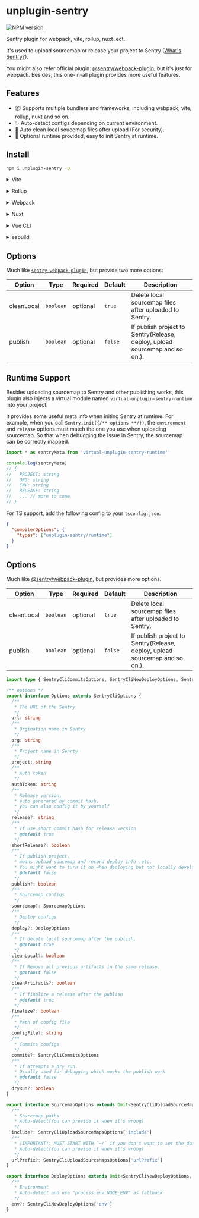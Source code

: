 # unplugin-sentry

[![NPM version](https://img.shields.io/npm/v/unplugin-sentry?color=a1b858&label=)](https://www.npmjs.com/package/unplugin-sentry)

Sentry plugin for webpack, vite, rollup, nuxt .ect.

It's used to upload sourcemap or release your project to Sentry ([What's Sentry?](https://sentry.io/welcome/)).

You might also refer official plugin: [@sentry/webpack-plugin](https://github.com/getsentry/sentry-webpack-plugin), but it's just for webpack. Besides, this one-in-all plugin provides more useful features.

## Features

- 📦 Supports multiple bundlers and frameworks, including webpack, vite, rollup, nuxt and so on.
- ✨ Auto-detect configs depending on current environment.
- 🧹 Auto clean local soucemap files after upload (For security).
- 🍬 Optional runtime provided, easy to init Sentry at runtime.

## Install

```bash
npm i unplugin-sentry -D
```

<details>
<summary>Vite</summary><br>

```ts
// vite.config.ts
import unpluginSentry from 'unplugin-sentry/vite'

export default defineConfig({
  plugins: [
    unpluginSentry({ /* options */ }),
  ],
})
```

Example: [`playground/vite`](./playground/vite)

<br></details>

<details>
<summary>Rollup</summary><br>

```ts
// rollup.config.js
import unpluginSentry from 'unplugin-sentry/rollup'

export default {
  plugins: [
    unpluginSentry({ /* options */ }),
  ],
}
```

Example: [`playground/rollup`](./playground/rollup)

<br></details>


<details>
<summary>Webpack</summary><br>

```ts
// webpack.config.js
module.exports = {
  /* ... */
  plugins: [
    require('unplugin-sentry/webpack')({ /* options */ })
  ]
}
```

Example: [`playground/webpack`](./playground/webpack)

> This module works for Webpack >= 3

<br></details>

<details>
<summary>Nuxt</summary><br>

```ts
// nuxt.config.js
export default {
  buildModules: [
    ['unplugin-sentry/nuxt', { /* options */ }],
  ],
}
```

Example: [`playground/nuxt`](./playground/nuxt)

> This module works for both Nuxt 2 and [Nuxt Vite](https://github.com/nuxt/vite)

<br></details>

<details>
<summary>Vue CLI</summary><br>

```ts
// vue.config.js
module.exports = {
  configureWebpack: {
    plugins: [
      require('unplugin-sentry/webpack')({ /* options */ }),
    ],
  },
}
```

<br></details>

<details>
<summary>esbuild</summary><br>

I don't use esbuild for now, so it haven't been tested in esbuild yet.
(You can have a try and tell me if it works 👂. )

<br></details>

## Options

Much like [`sentry-webpack-plugin`](https://github.com/getsentry/sentry-webpack-plugin#options), but provide two more options:

| Option   | Type     | Required | Default | Description                                                                      |
| -------- | -------- | -------- | ------- |-------------------------------------------------------------------------------- |
| cleanLocal   | `boolean` | optional | `true` | Delete local sourcemap files after uploaded to Sentry.        |
| publish  | `boolean` | optional | `false` | If publish project to Sentry(Release, deploy, upload sourcemap and so on.).                                             |

## Runtime Support

Besides uploading sourcemap to Sentry and other publishing works, this plugin also injects a virtual module named `virtual-unplugin-sentry-runtime` into your project. 

It provides some useful meta info when initing Sentry at runtime. For example, when you call `Sentry.init({/** options **/})`, the `environment` and `release` options must match the one you use when uploading sourcemap. So that when debugging the issue in Sentry, the sourcemap can be correctly mapped.

```ts
import * as sentryMeta from 'virtual-unplugin-sentry-runtime'

console.log(sentryMeta)
// {
//   PROJECT: string
//   ORG: string
//   ENV: string
//   RELEASE: string
//   ... // more to come
// }
```

For TS support, add the following config to your `tsconfig.json`:

```json
{
  "compilerOptions": {
    "types": ["unplugin-sentry/runtime"]
  }
}
```

## Options

Much like [@sentry/webpack-plugin](https://github.com/getsentry/sentry-webpack-plugin), but provides more options.

| Option   | Type     | Required | Default | Description                                                                      |
| -------- | -------- | -------- | ------- |-------------------------------------------------------------------------------- |
| cleanLocal   | `boolean` | optional | `true` | Delete local sourcemap files after uploaded to Sentry.        |
| publish  | `boolean` | optional | `false` | If publish project to Sentry(Release, deploy, upload sourcemap and so on.).                                             |


```ts
import type { SentryCliCommitsOptions, SentryCliNewDeployOptions, SentryCliOptions, SentryCliUploadSourceMapsOptions } from '@sentry/cli'

/** options */
export interface Options extends SentryCliOptions {
  /**
   * The URL of the Sentry
   */
  url: string
  /**
   * Orgination name in Sentry
   */
  org: string
  /**
   * Project name in Senrty
   */
  project: string
  /**
   * Auth token
   */
  authToken: string
  /**
   * Release version,
   * auto generated by commit hash,
   * you can also config it by yourself
   */
  release?: string
  /**
   * If use short commit hash for release version
   * @default true
   */
  shortRelease?: boolean
  /**
   * If publish project,
   * means upload soucemap and record deploy info .etc.
   * You might want to turn it on when deploying but not locally developing
   * @default false
   */
  publish?: boolean
  /**
   * Sourcemap configs
   */
  sourcemap?: SourcemapOptions
  /**
   * Deploy configs
   */
  deploy?: DeployOptions
  /**
   * If delete local sourcemap after the publish,
   * @default true
   */
  cleanLocal?: boolean
  /**
   * If Remove all previous artifacts in the same release.
   * @default false
   */
  cleanArtifacts?: boolean
  /**
   * If finalize a release after the publish
   * @default true
   */
  finalize?: boolean
  /**
   * Path of config file
   */
  configFile?: string
  /**
   * Commits configs
   */
  commits?: SentryCliCommitsOptions
  /**
   * If attempts a dry run.
   * Usually used for debugging which mocks the publish work
   * @default false
   */
  dryRun?: boolean
}

export interface SourcemapOptions extends Omit<SentryCliUploadSourceMapsOptions, 'include'> {
  /**
   * Sourcemap paths
   * Auto-detect(You can provide it when it's wrong)
   */
  include?: SentryCliUploadSourceMapsOptions['include']
  /**
   * !IMPORTANT!: MUST START WITH `~/` if you don't want to set the domain
   * Auto-detect(You can provide it when it's wrong)
   */
  urlPrefix?: SentryCliUploadSourceMapsOptions['urlPrefix']
}

export interface DeployOptions extends Omit<SentryCliNewDeployOptions, 'env'> {
  /**
   * Environment
   * Auto-detect and use "process.env.NODE_ENV" as fallback
   */
  env?: SentryCliNewDeployOptions['env']
}
```
